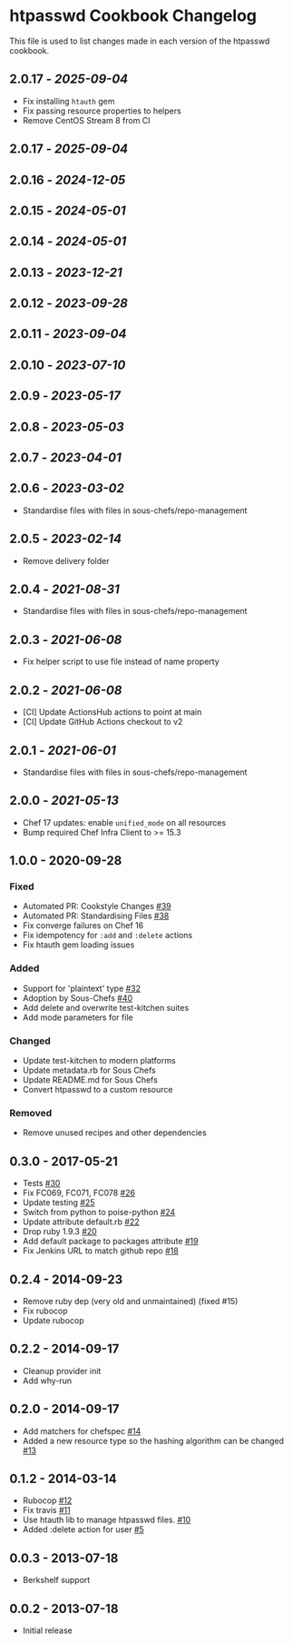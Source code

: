 # htpasswd Cookbook Changelog

This file is used to list changes made in each version of the htpasswd cookbook.

## 2.0.17 - *2025-09-04*

- Fix installing `htauth` gem
- Fix passing resource properties to helpers
- Remove CentOS Stream 8 from CI

## 2.0.17 - *2025-09-04*

## 2.0.16 - *2024-12-05*

## 2.0.15 - *2024-05-01*

## 2.0.14 - *2024-05-01*

## 2.0.13 - *2023-12-21*

## 2.0.12 - *2023-09-28*

## 2.0.11 - *2023-09-04*

## 2.0.10 - *2023-07-10*

## 2.0.9 - *2023-05-17*

## 2.0.8 - *2023-05-03*

## 2.0.7 - *2023-04-01*

## 2.0.6 - *2023-03-02*

- Standardise files with files in sous-chefs/repo-management

## 2.0.5 - *2023-02-14*

- Remove delivery folder

## 2.0.4 - *2021-08-31*

- Standardise files with files in sous-chefs/repo-management

## 2.0.3 - *2021-06-08*

- Fix helper script to use file instead of name property

## 2.0.2 - *2021-06-08*

- [CI] Update ActionsHub actions to point at main
- [CI] Update GitHub Actions checkout to v2

## 2.0.1 - *2021-06-01*

- Standardise files with files in sous-chefs/repo-management

## 2.0.0 - *2021-05-13*

- Chef 17 updates: enable `unified_mode` on all resources
- Bump required Chef Infra Client to >= 15.3

## 1.0.0 - 2020-09-28

### Fixed

- Automated PR: Cookstyle Changes [\#39](https://github.com/sous-chefs/htpasswd/pull/39)
- Automated PR: Standardising Files [\#38](https://github.com/sous-chefs/htpasswd/pull/38)
- Fix converge failures on Chef 16
- Fix idempotency for `:add` and `:delete` actions
- Fix htauth gem loading issues

### Added

- Support for 'plaintext' type [\#32](https://github.com/sous-chefs/htpasswd/pull/32)
- Adoption by Sous-Chefs [\#40](https://github.com/sous-chefs/htpasswd/pull/40)
- Add delete and overwrite test-kitchen suites
- Add mode parameters for file

### Changed

- Update test-kitchen to modern platforms
- Update metadata.rb for Sous Chefs
- Update README.md for Sous Chefs
- Convert htpasswd to a custom resource

### Removed

- Remove unused recipes and other dependencies

## 0.3.0 - 2017-05-21

- Tests [\#30](https://github.com/sous-chefs/htpasswd/pull/30)
- Fix FC069, FC071, FC078 [\#26](https://github.com/sous-chefs/htpasswd/pull/26)
- Update testing [\#25](https://github.com/sous-chefs/htpasswd/pull/25)
- Switch from python to poise-python [\#24](https://github.com/sous-chefs/htpasswd/pull/24)
- Update attribute default.rb  [\#22](https://github.com/sous-chefs/htpasswd/pull/22)
- Drop ruby 1.9.3 [\#20](https://github.com/sous-chefs/htpasswd/pull/20)
- Add default package to packages attribute [\#19](https://github.com/sous-chefs/htpasswd/pull/19)
- Fix Jenkins URL to match github repo [\#18](https://github.com/sous-chefs/htpasswd/pull/18)

## 0.2.4 - 2014-09-23

- Remove ruby dep (very old and unmaintained) (fixed #15)
- Fix rubocop
- Update rubocop

## 0.2.2 - 2014-09-17

- Cleanup provider init
- Add why-run

## 0.2.0 - 2014-09-17

- Add matchers for chefspec [\#14](https://github.com/sous-chefs/htpasswd/pull/14)
- Added a new resource type so the hashing algorithm can be changed [\#13](https://github.com/sous-chefs/htpasswd/pull/13)

## 0.1.2 - 2014-03-14

- Rubocop [\#12](https://github.com/sous-chefs/htpasswd/pull/12)
- Fix travis [\#11](https://github.com/sous-chefs/htpasswd/pull/11)
- Use htauth lib to manage htpasswd files. [\#10](https://github.com/sous-chefs/htpasswd/pull/10)
- Added :delete action for user [\#5](https://github.com/sous-chefs/htpasswd/pull/5)

## 0.0.3 - 2013-07-18

- Berkshelf support

## 0.0.2 - 2013-07-18

- Initial release
